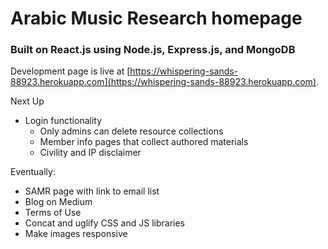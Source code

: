 # Arabic Music Research homepage

### Built on React.js using Node.js, Express.js, and MongoDB

Development page is live at [https://whispering-sands-88923.herokuapp.com](https://whispering-sands-88923.herokuapp.com).

Next Up
* Login functionality
    * Only admins can delete resource collections
    * Member info pages that collect authored materials
    * Civility and IP disclaimer

Eventually:
* SAMR page with link to email list
* Blog on Medium
* Terms of Use
* Concat and uglify CSS and JS libraries
* Make images responsive
